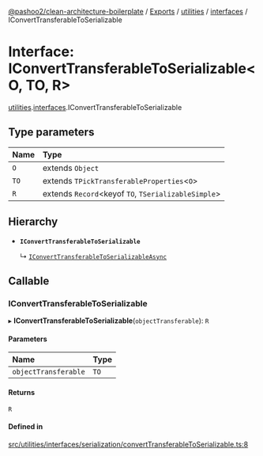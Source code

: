 [@pashoo2/clean-architecture-boilerplate](../README.md) / [Exports](../modules.md) / [utilities](../modules/utilities.md) / [interfaces](../modules/utilities.interfaces.md) / IConvertTransferableToSerializable

# Interface: IConvertTransferableToSerializable<O, TO, R\>

[utilities](../modules/utilities.md).[interfaces](../modules/utilities.interfaces.md).IConvertTransferableToSerializable

## Type parameters

| Name | Type |
| :------ | :------ |
| `O` | extends `Object` |
| `TO` | extends `TPickTransferableProperties`<`O`\> |
| `R` | extends `Record`<keyof `TO`, `TSerializableSimple`\> |

## Hierarchy

- **`IConvertTransferableToSerializable`**

  ↳ [`IConvertTransferableToSerializableAsync`](utilities.interfaces.iconverttransferabletoserializableasync.md)

## Callable

### IConvertTransferableToSerializable

▸ **IConvertTransferableToSerializable**(`objectTransferable`): `R`

#### Parameters

| Name | Type |
| :------ | :------ |
| `objectTransferable` | `TO` |

#### Returns

`R`

#### Defined in

[src/utilities/interfaces/serialization/convertTransferableToSerializable.ts:8](https://github.com/pashoo2/clean-architecture-boilerplate/blob/914ff8c/src/utilities/interfaces/serialization/convertTransferableToSerializable.ts#L8)
